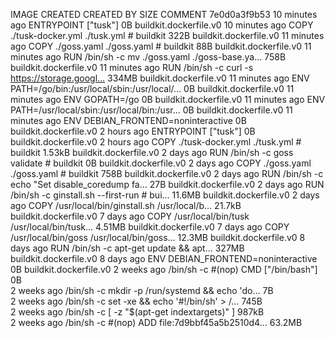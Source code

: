 IMAGE               CREATED             CREATED BY                                      SIZE                COMMENT
7e0d0a3f9b53        10 minutes ago      ENTRYPOINT ["tusk"]                             0B                  buildkit.dockerfile.v0
<missing>           10 minutes ago      COPY ./tusk-docker.yml ./tusk.yml # buildkit    322B                buildkit.dockerfile.v0
<missing>           11 minutes ago      COPY ./goss.yaml ./goss.yaml # buildkit         88B                 buildkit.dockerfile.v0
<missing>           11 minutes ago      RUN /bin/sh -c mv ./goss.yaml ./goss-base.ya…   758B                buildkit.dockerfile.v0
<missing>           11 minutes ago      RUN /bin/sh -c curl -s https://storage.googl…   334MB               buildkit.dockerfile.v0
<missing>           11 minutes ago      ENV PATH=/go/bin:/usr/local/sbin:/usr/local/…   0B                  buildkit.dockerfile.v0
<missing>           11 minutes ago      ENV GOPATH=/go                                  0B                  buildkit.dockerfile.v0
<missing>           11 minutes ago      ENV PATH=/usr/local/sbin:/usr/local/bin:/usr…   0B                  buildkit.dockerfile.v0
<missing>           11 minutes ago      ENV DEBIAN_FRONTEND=noninteractive              0B                  buildkit.dockerfile.v0
<missing>           2 hours ago         ENTRYPOINT ["tusk"]                             0B                  buildkit.dockerfile.v0
<missing>           2 hours ago         COPY ./tusk-docker.yml ./tusk.yml # buildkit    1.53kB              buildkit.dockerfile.v0
<missing>           2 days ago          RUN /bin/sh -c goss validate # buildkit         0B                  buildkit.dockerfile.v0
<missing>           2 days ago          COPY ./goss.yaml ./goss.yaml # buildkit         758B                buildkit.dockerfile.v0
<missing>           2 days ago          RUN /bin/sh -c echo "Set disable_coredump fa…   27B                 buildkit.dockerfile.v0
<missing>           2 days ago          RUN /bin/sh -c ginstall.sh --first-run # bui…   11.6MB              buildkit.dockerfile.v0
<missing>           2 days ago          COPY /usr/local/bin/ginstall.sh /usr/local/b…   21.7kB              buildkit.dockerfile.v0
<missing>           7 days ago          COPY /usr/local/bin/tusk /usr/local/bin/tusk…   4.51MB              buildkit.dockerfile.v0
<missing>           7 days ago          COPY /usr/local/bin/goss /usr/local/bin/goss…   12.3MB              buildkit.dockerfile.v0
<missing>           8 days ago          RUN /bin/sh -c apt-get update         && apt…   327MB               buildkit.dockerfile.v0
<missing>           8 days ago          ENV DEBIAN_FRONTEND=noninteractive              0B                  buildkit.dockerfile.v0
<missing>           2 weeks ago         /bin/sh -c #(nop)  CMD ["/bin/bash"]            0B                  
<missing>           2 weeks ago         /bin/sh -c mkdir -p /run/systemd && echo 'do…   7B                  
<missing>           2 weeks ago         /bin/sh -c set -xe   && echo '#!/bin/sh' > /…   745B                
<missing>           2 weeks ago         /bin/sh -c [ -z "$(apt-get indextargets)" ]     987kB               
<missing>           2 weeks ago         /bin/sh -c #(nop) ADD file:7d9bbf45a5b2510d4…   63.2MB              
